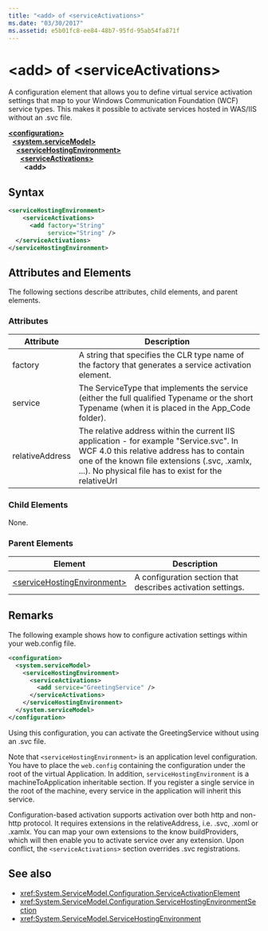 ```yaml
---
title: "<add> of <serviceActivations>"
ms.date: "03/30/2017"
ms.assetid: e5b01fc8-ee84-48b7-95fd-95ab54fa871f
---
```


# \<add> of \<serviceActivations>

A configuration element that allows you to define virtual service activation settings that map to your Windows Communication Foundation (WCF) service types. This makes it possible to activate services hosted in WAS/IIS without an .svc file.

[**\<configuration>**](../configuration-element.md)\
&nbsp;&nbsp;[**\<system.serviceModel>**](system-servicemodel.md)\
&nbsp;&nbsp;&nbsp;&nbsp;[**\<serviceHostingEnvironment>**](servicehostingenvironment.md)\
&nbsp;&nbsp;&nbsp;&nbsp;&nbsp;&nbsp;[**\<serviceActivations>**](serviceactivations.md)\
&nbsp;&nbsp;&nbsp;&nbsp;&nbsp;&nbsp;&nbsp;&nbsp;**\<add>**  

## Syntax

```xml
<serviceHostingEnvironment>
    <serviceActivations>
      <add factory="String"
           service="String" />
  </serviceActivations>
</serviceHostingEnvironment>
```

## Attributes and Elements

The following sections describe attributes, child elements, and parent elements.

### Attributes

|Attribute|Description|
|---------------|-----------------|
|factory|A string that specifies the CLR type name of the factory that generates a service activation element.|
|service|The ServiceType that implements the service (either the full qualified Typename or the short Typename (when it is placed in the App_Code folder).|
|relativeAddress|The relative address within the current IIS application - for example "Service.svc". In WCF 4.0 this relative address has to contain one of the known file extensions (.svc, .xamlx, ...). No physical file has to exist for the relativeUrl|

### Child Elements

None.

### Parent Elements

|Element|Description|
|-------------|-----------------|
|[\<serviceHostingEnvironment>](servicehostingenvironment.md)|A configuration section that describes activation settings.|

## Remarks

The following example shows how to configure activation settings within your web.config file.

```xml
<configuration>
  <system.serviceModel>
    <serviceHostingEnvironment>
      <serviceActivations>
        <add service="GreetingService" />
      </serviceActivations>
    </serviceHostingEnvironment>
  </system.serviceModel>
</configuration>
```

Using this configuration, you can activate the GreetingService without using an .svc file.

Note that `<serviceHostingEnvironment>` is an application level configuration. You have to place the `web.config` containing the configuration under the root of the virtual Application. In addition, `serviceHostingEnvironment` is a machineToApplication inheritable section. If you register a single service in the root of the machine, every service in the application will inherit this service.

Configuration-based activation supports activation over both http and non-http protocol. It requires extensions in the relativeAddress, i.e. .svc, .xoml or .xamlx. You can map your own extensions to the know buildProviders, which will then enable you to activate service over any extension. Upon conflict, the `<serviceActivations>` section overrides .svc registrations.

## See also

- <xref:System.ServiceModel.Configuration.ServiceActivationElement>
- <xref:System.ServiceModel.Configuration.ServiceHostingEnvironmentSection>
- <xref:System.ServiceModel.ServiceHostingEnvironment>
